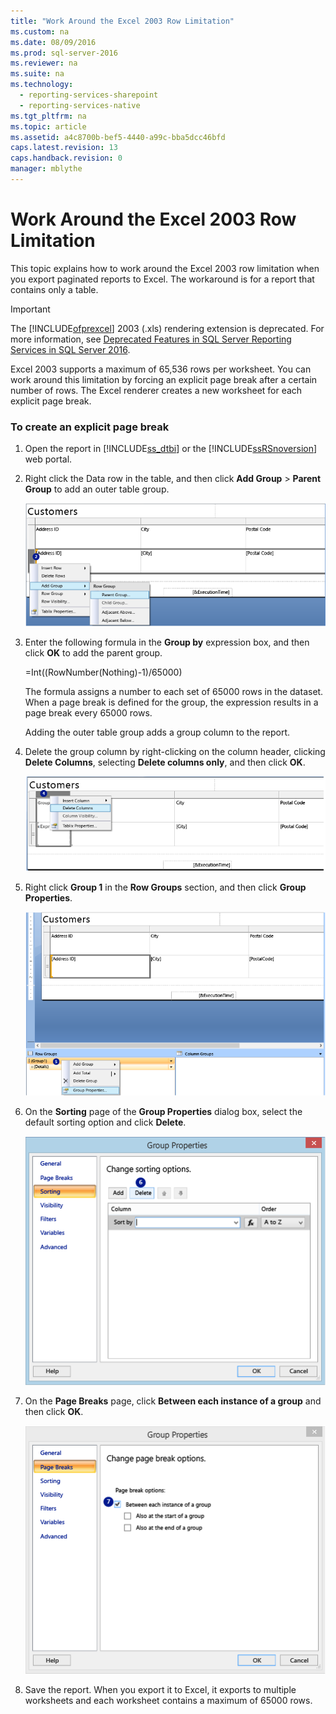 ```yaml
---
title: "Work Around the Excel 2003 Row Limitation"
ms.custom: na
ms.date: 08/09/2016
ms.prod: sql-server-2016
ms.reviewer: na
ms.suite: na
ms.technology: 
  - reporting-services-sharepoint
  - reporting-services-native
ms.tgt_pltfrm: na
ms.topic: article
ms.assetid: a4c8700b-bef5-4440-a99c-bba5dcc46bfd
caps.latest.revision: 13
caps.handback.revision: 0
manager: mblythe
---
```

# Work Around the Excel 2003 Row Limitation
This topic explains how to work around the Excel 2003 row limitation when you export paginated reports to Excel. The workaround is for a report that contains only a table.  
  
> [!IMPORTANT]  
>  The [!INCLUDE[ofprexcel](../../Topics/TopicNameContainA/tokens/ofprexcel_md.md)] 2003 (.xls) rendering extension is deprecated. For more information, see [Deprecated Features in SQL Server Reporting Services in SQL Server 2016](../../Topics/TopicNameNotContainA/Deprecated-Features-in-SQL-Server-Reporting-Services-in-SQL-Server-2016.md).  
  
 Excel 2003 supports a maximum of 65,536 rows per worksheet. You can work around this limitation by forcing an explicit page break after a certain number of rows. The Excel renderer creates a new worksheet for each explicit page break.  
  
### To create an explicit page break  
  
1.  Open the report in [!INCLUDE[ss_dtbi](../../Topics/TopicNameNotContainA/tokens/ss_dtbi_md.md)] or the [!INCLUDE[ssRSnoversion](../../Topics/TopicNameContainA/tokens/ssRSnoversion_md.md)] web portal.  
  
2.  Right click the Data row in the table, and then click **Add Group** > **Parent Group** to add an outer table group.  
  
     ![Select the Parent Group](../../Topics/TopicNameNotContainA/images/DataRow_SelectParentGroup.png "DataRow_SelectParentGroup")  
  
3.  Enter the following formula in the **Group by** expression box, and then click **OK** to add the parent group.  
  
     =Int((RowNumber(Nothing)-1)/65000)  
  
     The formula assigns a number to each set of 65000 rows in the dataset. When a page break is defined for the group, the expression results in a page break every 65000 rows.  
  
     Adding the outer table group adds a group column to the report.  
  
4.  Delete the group column by right-clicking on the column header, clicking **Delete Columns**, selecting **Delete columns only**, and then click **OK**.  
  
     ![Delete a group column](../../Topics/TopicNameNotContainA/images/GroupColumn_Delete_updated.png "GroupColumn_Delete_updated")  
  
5.  Right click **Group 1** in the **Row Groups** section, and then click **Group Properties**.  
  
     ![View group properties](../../Topics/TopicNameNotContainA/images/GroupProperties_updated.png "GroupProperties_updated")  
  
6.  On the **Sorting** page of the **Group Properties** dialog box, select the default sorting option and click **Delete**.  
  
     ![Delete default sorting](../../Topics/TopicNameNotContainA/images/GroupProperties_Sorting_updated.png "GroupProperties_Sorting_updated")  
  
7.  On the **Page Breaks** page, click **Between each instance of a group** and then click **OK**.  
  
     ![Set page breaks](../../Topics/TopicNameNotContainA/images/GroupProperties_PageBreaks_updated.png "GroupProperties_PageBreaks_updated")  
  
8.  Save the report. When you export it to Excel, it exports to multiple worksheets and each worksheet contains a maximum of 65000 rows.
